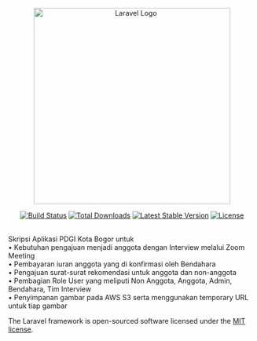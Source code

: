 <p align="center"><a href="https://laravel.com" target="_blank"><img src="https://raw.githubusercontent.com/laravel/art/master/logo-lockup/5%20SVG/2%20CMYK/1%20Full%20Color/laravel-logolockup-cmyk-red.svg" width="400" alt="Laravel Logo"></a></p>

<p align="center">
<a href="https://github.com/laravel/framework/actions"><img src="https://github.com/laravel/framework/workflows/tests/badge.svg" alt="Build Status"></a>
<a href="https://packagist.org/packages/laravel/framework"><img src="https://img.shields.io/packagist/dt/laravel/framework" alt="Total Downloads"></a>
<a href="https://packagist.org/packages/laravel/framework"><img src="https://img.shields.io/packagist/v/laravel/framework" alt="Latest Stable Version"></a>
<a href="https://packagist.org/packages/laravel/framework"><img src="https://img.shields.io/packagist/l/laravel/framework" alt="License"></a>
</p>

<br>
Skripsi Aplikasi PDGI Kota Bogor untuk 
<br>
• Kebutuhan pengajuan menjadi anggota dengan Interview melalui Zoom Meeting
<br>
• Pembayaran iuran anggota yang di konfirmasi oleh Bendahara
<br>
• Pengajuan surat-surat rekomendasi untuk anggota dan non-anggota
<br>
• Pembagian Role User yang meliputi Non Anggota, Anggota, Admin, Bendahara, Tim Interview
<br>
• Penyimpanan gambar pada AWS S3 serta menggunakan temporary URL untuk tiap gambar
<br>

The Laravel framework is open-sourced software licensed under the [MIT license](https://opensource.org/licenses/MIT).

